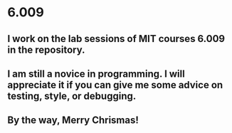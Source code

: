 # 6.009
## I work on the lab sessions of MIT courses 6.009 in the repository.
## I am still a novice in programming. I will appreciate it if you can give me some advice on testing, style, or debugging.
## By the way, Merry Chrismas!
